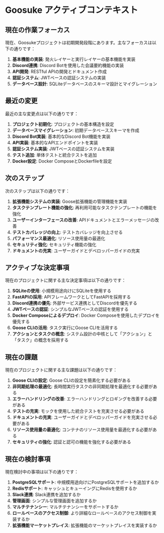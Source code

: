 # Goosuke アクティブコンテキスト

## 現在の作業フォーカス

現在、Goosukeプロジェクトは初期開発段階にあります。主なフォーカスは以下の通りです：

1. **基本機能の実装**: 発火レイヤーと実行レイヤーの基本機能を実装
2. **Discord連携**: Discord Botを使用した会議要約機能の実装
3. **API開発**: RESTful APIの開発とドキュメント作成
4. **認証システム**: JWTベースの認証システムの実装
5. **データベース設計**: SQLiteデータベースのスキーマ設計とマイグレーション

## 最近の変更

最近の主な変更点は以下の通りです：

1. **プロジェクト初期化**: プロジェクトの基本構造を設定
2. **データベースマイグレーション**: 初期データベーススキーマを作成
3. **Discord Bot実装**: 基本的なDiscord Bot機能を実装
4. **API実装**: 基本的なAPIエンドポイントを実装
5. **認証システム実装**: JWTベースの認証システムを実装
6. **テスト追加**: 単体テストと統合テストを追加
7. **Docker設定**: Docker ComposeとDockerfileを設定

## 次のステップ

次のステップは以下の通りです：

1. **拡張機能システムの実装**: Goose拡張機能の管理機能を実装
2. **タスクテンプレート機能の強化**: 再利用可能なタスクテンプレートの機能を強化
3. **ユーザーインターフェースの改善**: APIドキュメントとエラーメッセージの改善
4. **テストカバレッジの向上**: テストカバレッジを向上させる
5. **パフォーマンス最適化**: リソース使用量の最適化
6. **セキュリティ強化**: セキュリティ機能の強化
7. **ドキュメントの充実**: ユーザーガイドとデベロッパーガイドの充実

## アクティブな決定事項

現在のプロジェクトに関する主な決定事項は以下の通りです：

1. **SQLiteの使用**: 小規模用途向けにSQLiteを使用する
2. **FastAPIの採用**: APIフレームワークとしてFastAPIを採用する
3. **Discord連携の優先**: 外部サービス連携としてDiscordを優先する
4. **JWTベースの認証**: シンプルなJWTベースの認証を使用する
5. **Docker Composeによるデプロイ**: Docker Composeを使用したデプロイを優先する
6. **Goose CLIの活用**: タスク実行にGoose CLIを活用する
7. **アクションとタスクの概念**: システム設計の中核として「アクション」と「タスク」の概念を採用する

## 現在の課題

現在のプロジェクトに関する主な課題は以下の通りです：

1. **Goose CLIの設定**: Goose CLIの設定を簡素化する必要がある
2. **非同期処理の最適化**: 長時間実行タスクの非同期処理を最適化する必要がある
3. **エラーハンドリングの改善**: エラーハンドリングとロギングを改善する必要がある
4. **テストの充実**: モックを使用した統合テストを充実させる必要がある
5. **ドキュメントの充実**: ユーザーガイドとデベロッパーガイドを充実させる必要がある
6. **リソース使用量の最適化**: コンテナのリソース使用量を最適化する必要がある
7. **セキュリティの強化**: 認証と認可の機能を強化する必要がある

## 現在の検討事項

現在検討中の事項は以下の通りです：

1. **PostgreSQLサポート**: 中規模用途向けにPostgreSQLサポートを追加するか
2. **Redisサポート**: キャッシュとキューイングにRedisを使用するか
3. **Slack連携**: Slack連携を追加するか
4. **管理画面**: シンプルな管理画面を追加するか
5. **マルチテナンシー**: マルチテナンシーをサポートするか
6. **ロールベースのアクセス制御**: より詳細なロールベースのアクセス制御を実装するか
7. **拡張機能マーケットプレイス**: 拡張機能のマーケットプレイスを実装するか